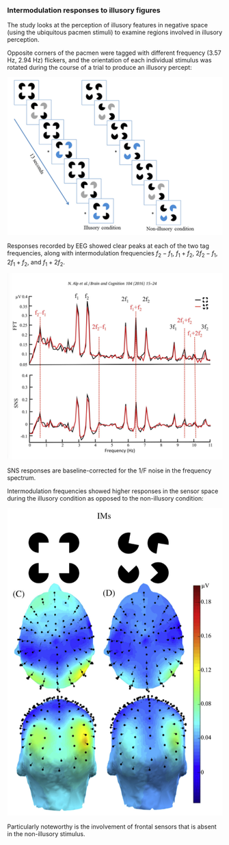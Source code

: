 ### Intermodulation responses to illusory figures

The study looks at the perception of illusory features in negative space (using the ubiquitous pacmen stimuli) to examine regions involved in illusory perception.

Opposite corners of the pacmen were tagged with different frequency (3.57 Hz, 2.94 Hz) flickers, and the orientation of each individual stimulus was rotated during the course of a trial to produce an illusory percept:

![Pasted image 20250310174210](../../assets/Pasted%20image%2020250310174210.png)

Responses recorded by EEG showed clear peaks at each of the two tag frequencies, along with intermodulation frequencies $f_2 - f_1$, $f_1 + f_2$, $2f_2 - f_1$, $2f_1 + f_2$, and $f_1 + 2f_2$. 

![Pasted image 20250310174429](../../assets/Pasted%20image%2020250310174429.png)

SNS responses are baseline-corrected for the 1/F noise in the frequency spectrum.

Intermodulation frequencies showed higher responses in the sensor space during the illusory condition as opposed to the non-illusory condition:

![Pasted image 20250310174605](../../assets/Pasted%20image%2020250310174605.png)

Particularly noteworthy is the involvement of frontal sensors that is absent in the non-illusory stimulus.